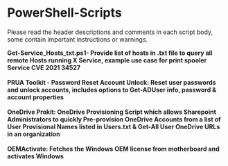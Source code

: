 # PowerShell-Scripts


Please read the header descriptions and comments in each script body, some contain important instructions or warnings.

<b>Get-Service_Hosts_txt.ps1- Provide list of hosts in .txt file to query all remote Hosts running X Service, example use case for print spooler Service CVE 2021 34527
<br></br>
<b>PRUA Toolkit - Password Reset Account Unlock:</b> Reset user passwords and unlock accounts, includes options to Get-ADUser info, password & account properties
<br></br>
<b>OneDrive Prokit:</b> OneDrive Provisioning Script which allows Sharepoint Administrators to quickly Pre-provision OneDrive Accounts from a list of User Provisional Names listed in Users.txt & Get-All User OneDrive URLs in an organization
<br></br>
<b>OEMActivate:</b> Fetches the Windows OEM license from motherboard and activates Windows
